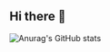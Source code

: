 ## Hi there 👋

![Anurag's GitHub stats](https://github-readme-stats.vercel.app/api?username=viniciush4&count_private=true&show_icons=true&theme=github_dark_dimmed)



<!--
**viniciush4/viniciush4** is a ✨ _special_ ✨ repository because its `README.md` (this file) appears on your GitHub profile.

Here are some ideas to get you started:

- 🔭 I’m currently working on ...
- 🌱 I’m currently learning ...
- 👯 I’m looking to collaborate on ...
- 🤔 I’m looking for help with ...
- 💬 Ask me about ...
- 📫 How to reach me: ...
- 😄 Pronouns: ...
- ⚡ Fun fact: ...
-->
